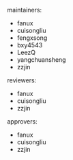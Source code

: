 maintainers:

- fanux
- cuisongliu
- fengxsong
- bxy4543
- LeezQ
- yangchuansheng
- zzjin

reviewers:

- fanux
- cuisongliu
- zzjin

approvers:

- fanux
- cuisongliu
- zzjin

